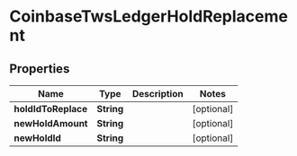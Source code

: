 
# CoinbaseTwsLedgerHoldReplacement

## Properties
Name | Type | Description | Notes
------------ | ------------- | ------------- | -------------
**holdIdToReplace** | **String** |  |  [optional]
**newHoldAmount** | **String** |  |  [optional]
**newHoldId** | **String** |  |  [optional]



